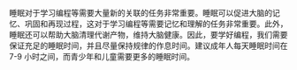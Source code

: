 睡眠对于学习编程等需要大量新的关联的任务非常重要。睡眠可以促进大脑的记忆、巩固和再现过程，这对于学习编程等需要记忆和理解的任务非常重要。此外，睡眠还可以帮助大脑清理代谢产物，维持大脑健康。因此，要学好编程，我们需要保证充足的睡眠时间，并且尽量保持规律的作息时间。建议成年人每天睡眠时间在 7-9 小时之间，而青少年和儿童需要更多的睡眠时间。